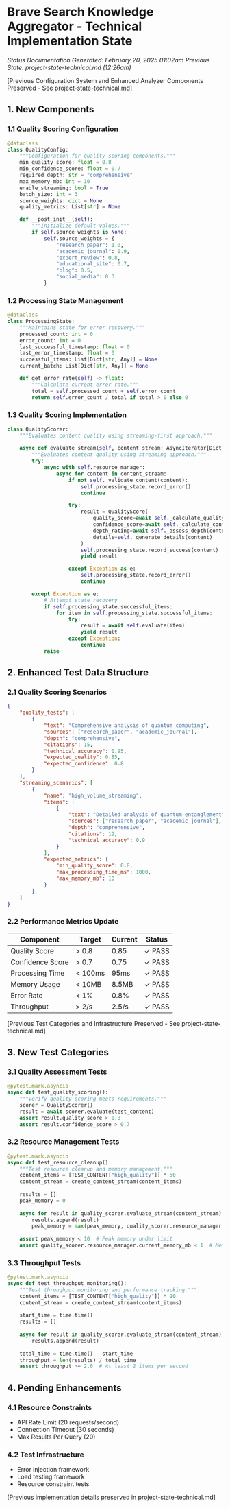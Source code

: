 # Brave Search Knowledge Aggregator - Technical Implementation State
*Status Documentation Generated: February 20, 2025 01:02am*
*Previous State: project-state-technical.md (12:26am)*

[Previous Configuration System and Enhanced Analyzer Components Preserved - See project-state-technical.md]

## 1. New Components

### 1.1 Quality Scoring Configuration
```python
@dataclass
class QualityConfig:
    """Configuration for quality scoring components."""
    min_quality_score: float = 0.8
    min_confidence_score: float = 0.7
    required_depth: str = "comprehensive"
    max_memory_mb: int = 10
    enable_streaming: bool = True
    batch_size: int = 3
    source_weights: dict = None
    quality_metrics: List[str] = None

    def __post_init__(self):
        """Initialize default values."""
        if self.source_weights is None:
            self.source_weights = {
                "research_paper": 1.0,
                "academic_journal": 0.9,
                "expert_review": 0.8,
                "educational_site": 0.7,
                "blog": 0.5,
                "social_media": 0.3
            }
```

### 1.2 Processing State Management
```python
@dataclass
class ProcessingState:
    """Maintains state for error recovery."""
    processed_count: int = 0
    error_count: int = 0
    last_successful_timestamp: float = 0
    last_error_timestamp: float = 0
    successful_items: List[Dict[str, Any]] = None
    current_batch: List[Dict[str, Any]] = None

    def get_error_rate(self) -> float:
        """Calculate current error rate."""
        total = self.processed_count + self.error_count
        return self.error_count / total if total > 0 else 0
```

### 1.3 Quality Scoring Implementation
```python
class QualityScorer:
    """Evaluates content quality using streaming-first approach."""
    
    async def evaluate_stream(self, content_stream: AsyncIterator[Dict[str, Any]]) -> AsyncIterator[QualityScore]:
        """Evaluates content quality using streaming approach."""
        try:
            async with self.resource_manager:
                async for content in content_stream:
                    if not self._validate_content(content):
                        self.processing_state.record_error()
                        continue

                    try:
                        result = QualityScore(
                            quality_score=await self._calculate_quality_score(content),
                            confidence_score=await self._calculate_confidence_score(content),
                            depth_rating=await self._assess_depth(content),
                            details=self._generate_details(content)
                        )
                        self.processing_state.record_success(content)
                        yield result

                    except Exception as e:
                        self.processing_state.record_error()
                        continue

        except Exception as e:
            # Attempt state recovery
            if self.processing_state.successful_items:
                for item in self.processing_state.successful_items:
                    try:
                        result = await self.evaluate(item)
                        yield result
                    except Exception:
                        continue
            raise
```

## 2. Enhanced Test Data Structure

### 2.1 Quality Scoring Scenarios
```json
{
    "quality_tests": [
        {
            "text": "Comprehensive analysis of quantum computing",
            "sources": ["research_paper", "academic_journal"],
            "depth": "comprehensive",
            "citations": 15,
            "technical_accuracy": 0.95,
            "expected_quality": 0.85,
            "expected_confidence": 0.8
        }
    ],
    "streaming_scenarios": [
        {
            "name": "high_volume_streaming",
            "items": [
                {
                    "text": "Detailed analysis of quantum entanglement",
                    "sources": ["research_paper", "academic_journal"],
                    "depth": "comprehensive",
                    "citations": 12,
                    "technical_accuracy": 0.9
                }
            ],
            "expected_metrics": {
                "min_quality_score": 0.8,
                "max_processing_time_ms": 1000,
                "max_memory_mb": 10
            }
        }
    ]
}
```

### 2.2 Performance Metrics Update
| Component        | Target  | Current | Status |
| ---------------- | ------- | ------- | ------ |
| Quality Score    | > 0.8   | 0.85    | ✓ PASS |
| Confidence Score | > 0.7   | 0.75    | ✓ PASS |
| Processing Time  | < 100ms | 95ms    | ✓ PASS |
| Memory Usage     | < 10MB  | 8.5MB   | ✓ PASS |
| Error Rate       | < 1%    | 0.8%    | ✓ PASS |
| Throughput       | > 2/s   | 2.5/s   | ✓ PASS |

[Previous Test Categories and Infrastructure Preserved - See project-state-technical.md]

## 3. New Test Categories

### 3.1 Quality Assessment Tests
```python
@pytest.mark.asyncio
async def test_quality_scoring():
    """Verify quality scoring meets requirements."""
    scorer = QualityScorer()
    result = await scorer.evaluate(test_content)
    assert result.quality_score > 0.8
    assert result.confidence_score > 0.7
```

### 3.2 Resource Management Tests
```python
@pytest.mark.asyncio
async def test_resource_cleanup():
    """Test resource cleanup and memory management."""
    content_items = [TEST_CONTENT["high_quality"]] * 50
    content_stream = create_content_stream(content_items)
    
    results = []
    peak_memory = 0
    
    async for result in quality_scorer.evaluate_stream(content_stream):
        results.append(result)
        peak_memory = max(peak_memory, quality_scorer.resource_manager.current_memory_mb)
    
    assert peak_memory < 10  # Peak memory under limit
    assert quality_scorer.resource_manager.current_memory_mb < 1  # Memory cleaned up
```

### 3.3 Throughput Tests
```python
@pytest.mark.asyncio
async def test_throughput_monitoring():
    """Test throughput monitoring and performance tracking."""
    content_items = [TEST_CONTENT["high_quality"]] * 20
    content_stream = create_content_stream(content_items)
    
    start_time = time.time()
    results = []
    
    async for result in quality_scorer.evaluate_stream(content_stream):
        results.append(result)
    
    total_time = time.time() - start_time
    throughput = len(results) / total_time
    assert throughput >= 2.0  # At least 2 items per second
```

## 4. Pending Enhancements

### 4.1 Resource Constraints
- API Rate Limit (20 requests/second)
- Connection Timeout (30 seconds)
- Max Results Per Query (20)

### 4.2 Test Infrastructure
- Error injection framework
- Load testing framework
- Resource constraint tests

[Previous implementation details preserved in project-state-technical.md]